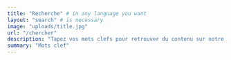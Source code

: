```yaml
---
title: "Recherche" # in any language you want
layout: "search" # is necessary
image: "uploads/title.jpg"
url: "/chercher"
description: "Tapez vos mots clefs pour retrouver du contenu sur notre site."
summary: "Mots clef"
---
```


